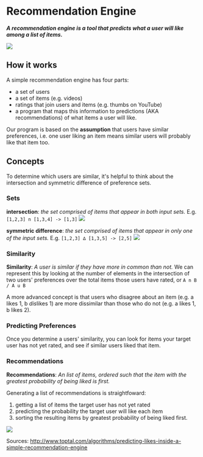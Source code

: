 # Recommendation Engine
***A recommendation engine is a tool that predicts what a user will like among a list of items.***

![](https://colleenvoiceover.files.wordpress.com/2009/12/theroom_netflixrecom.png)

## How it works
A simple recommendation engine has four parts:
- a set of users
- a set of items (e.g. videos)
- ratings that join users and items (e.g. thumbs on YouTube)
- a program that maps this information to predictions (AKA recommendations) of what items a user will like.

Our program is based on the **assumption** that users have similar preferences, i.e. one user liking an item means similar users will probably like that item too.

## Concepts
To determine which users are similar, it's helpful to think about the intersection and symmetric difference of preference sets.

### Sets
**intersection**: *the set comprised of items that appear in both input sets.*
E.g. `[1,2,3] n [1,3,4] -> [1,3]`
![](https://upload.wikimedia.org/wikipedia/commons/thumb/9/99/Venn0001.svg/440px-Venn0001.svg.png)

**symmetric difference**: *the set comprised of items that appear in only one of the input sets.*
E.g. `[1,2,3] ∆ [1,3,5] -> [2,5]`
![](https://upload.wikimedia.org/wikipedia/commons/thumb/4/46/Venn0110.svg/440px-Venn0110.svg.png)

### Similarity
**Similarity**: *A user is similar if they have more in common than not.*
We can represent this by looking at the number of elements in the intersection of two users' preferences over the total items those users have rated, or `A n B / A u B`

A more advanced concept is that users who disagree about an item (e.g. a likes 1, b *dis*likes 1) are more dissimilar than those who do not (e.g. a likes 1, b likes 2).

### Predicting Preferences
Once you determine a users' similarity, you can look for items your target user has not yet rated, and see if similar users liked that item.

### Recommendations
**Recommendations**: *An list of items, ordered such that the item with the greatest probability of being liked is first.*

Generating a list of recommendations is straightfoward:
1. getting a list of items the target user has not yet rated
2. predicting the probability the target user will like each item
3. sorting the resulting items by greatest probability of being liked first.

![](http://www.ecommercejuice.com/wp-content/uploads/2010/06/Email-Personalization.jpg)

Sources: http://www.toptal.com/algorithms/predicting-likes-inside-a-simple-recommendation-engine
